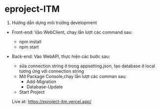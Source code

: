 # eproject-ITM


01. Hướng dẫn dựng môi trường development
- Front-end: 
  Vào WebClient, chạy lần lượt các command sau:
    - npm install
    - npm start
    
 - Back-end:
  Vào WebAPI, thực hiện các bước sau:
    - sửa connection string ở trong appsetting.json, tạo database ở local tương ứng với connection string
    - Mở Package Console,chạy lần lượt các comman sau:
      - Add-Migration
      - Database-Update
    - Start Project
      
   Live at: https://eproject-itm.vercel.app/
  
